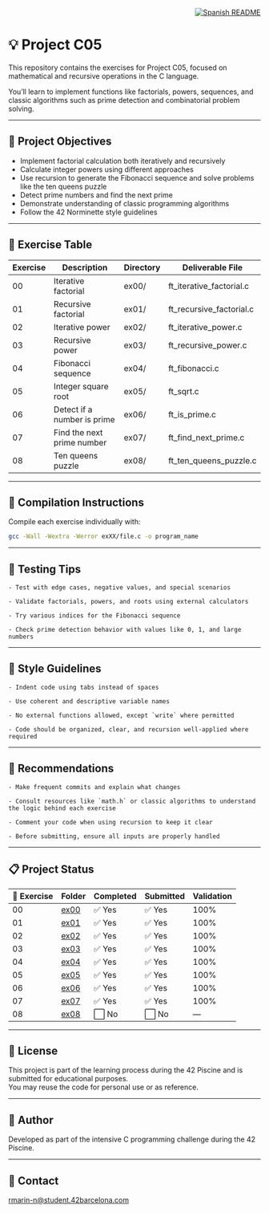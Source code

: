 <p align="right">
  <a href="es.README.md">
    <img src="https://img.shields.io/badge/🌐%20Spanish-README-blue?style=for-the-badge" alt="Spanish README" />
  </a>
</p>

# 💡 Project C05

This repository contains the exercises for Project C05, focused on mathematical and recursive operations in the C language.

You’ll learn to implement functions like factorials, powers, sequences, and classic algorithms such as prime detection and combinatorial problem solving.

---

## 🎯 Project Objectives

- Implement factorial calculation both iteratively and recursively  
- Calculate integer powers using different approaches  
- Use recursion to generate the Fibonacci sequence and solve problems like the ten queens puzzle  
- Detect prime numbers and find the next prime  
- Demonstrate understanding of classic programming algorithms  
- Follow the 42 Norminette style guidelines

---

## 📁 Exercise Table

| Exercise | Description                         | Directory | Deliverable File           |
|----------|-------------------------------------|-----------|-----------------------------|
| 00       | Iterative factorial                 | ex00/     | ft_iterative_factorial.c    |
| 01       | Recursive factorial                 | ex01/     | ft_recursive_factorial.c    |
| 02       | Iterative power                     | ex02/     | ft_iterative_power.c        |
| 03       | Recursive power                     | ex03/     | ft_recursive_power.c        |
| 04       | Fibonacci sequence                  | ex04/     | ft_fibonacci.c              |
| 05       | Integer square root                 | ex05/     | ft_sqrt.c                   |
| 06       | Detect if a number is prime         | ex06/     | ft_is_prime.c               |
| 07       | Find the next prime number          | ex07/     | ft_find_next_prime.c        |
| 08       | Ten queens puzzle                   | ex08/     | ft_ten_queens_puzzle.c      |

---

## 🔧 Compilation Instructions

Compile each exercise individually with:

```bash
gcc -Wall -Wextra -Werror exXX/file.c -o program_name
```

---

## 🧪 Testing Tips

    - Test with edge cases, negative values, and special scenarios  
    
    - Validate factorials, powers, and roots using external calculators  
    
    - Try various indices for the Fibonacci sequence  
    
    - Check prime detection behavior with values like 0, 1, and large numbers

---

## 📐 Style Guidelines

    - Indent code using tabs instead of spaces  
    
    - Use coherent and descriptive variable names  
    
    - No external functions allowed, except `write` where permitted  
    
    - Code should be organized, clear, and recursion well-applied where required

---

## 📌 Recommendations

    - Make frequent commits and explain what changes  
    
    - Consult resources like `math.h` or classic algorithms to understand the logic behind each exercise  
    
    - Comment your code when using recursion to keep it clear 
    
    - Before submitting, ensure all inputs are properly handled

---

## 📋 Project Status

| 🧩 Exercise | Folder       | Completed | Submitted | Validation |
|-------------|--------------|-----------|-----------|------------|
| 00          | [ex00](./ex00/) | ✅ Yes  | ✅ Yes  | 100%       |
| 01          | [ex01](./ex01/) | ✅ Yes  | ✅ Yes  | 100%       |
| 02          | [ex02](./ex02/) | ✅ Yes  | ✅ Yes  | 100%       |
| 03          | [ex03](./ex03/) | ✅ Yes  | ✅ Yes  | 100%       |
| 04          | [ex04](./ex04/) | ✅ Yes  | ✅ Yes  | 100%       |
| 05          | [ex05](./ex05/) | ✅ Yes  | ✅ Yes  | 100%       |
| 06          | [ex06](./ex06/) | ✅ Yes  | ✅ Yes  | 100%       |
| 07          | [ex07](./ex07/) | ✅ Yes  | ✅ Yes  | 100%       |
| 08          | [ex08](./ex08/) | ⬜ No   | ⬜ No   | —          |

---

## 📜 License

This project is part of the learning process during the 42 Piscine and is submitted for educational purposes.  
You may reuse the code for personal use or as reference.

---

## 🙋 Author

Developed as part of the intensive C programming challenge during the 42 Piscine.

---

## 📧 Contact
[rmarin-n@student.42barcelona.com](mailto:rmarin-n@student.42barcelona.com)
